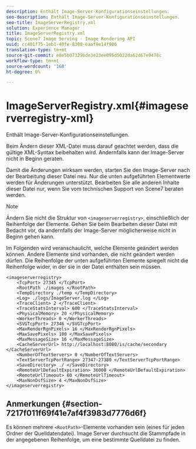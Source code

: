 ```yaml
---
description: Enthält Image-Server-Konfigurationseinstellungen.
seo-description: Enthält Image-Server-Konfigurationseinstellungen.
seo-title: ImageServerRegistry.xml
solution: Experience Manager
title: ImageServerRegistry.xml
topic: Scene7 Image Serving - Image Rendering API
uuid: cc401f75-1eb1-40fe-8308-eaaf9e14f906
translation-type: tm+mt
source-git-commit: e8e5b07329bde3e23ee095d5022da62d67e9478c
workflow-type: tm+mt
source-wordcount: '168'
ht-degree: 0%

---
```



# ImageServerRegistry.xml{#imageserverregistry-xml}

Enthält Image-Server-Konfigurationseinstellungen.

Beim Ändern dieser XML-Datei muss darauf geachtet werden, dass die gültige XML-Syntax beibehalten wird. Andernfalls kann der Image-Server nicht in Beginn geraten.

Damit die Änderungen wirksam werden, starten Sie den Image-Server nach der Bearbeitung dieser Datei neu. Nur die unten aufgeführten Elementwerte werden für Änderungen unterstützt. Bearbeiten Sie alle anderen Inhalte dieser Datei nur, wenn Sie vom technischen Support von Scene7 beraten werden.

>[!NOTE]
>
>Ändern Sie nicht die Struktur von `<imageserverregistry>`, einschließlich der Reihenfolge der Elemente. Gehen Sie beim Bearbeiten dieser Datei mit Bedacht vor, da andernfalls der Image-Server möglicherweise nicht in Beginn gehen kann.

Im Folgenden wird veranschaulicht, welche Elemente geändert werden können. Andere Elemente sind vorhanden, die nicht geändert werden dürfen. Die Reihenfolge der unten aufgeführten Elemente spiegelt nicht die Reihenfolge wider, in der sie in der Datei enthalten sein müssen.

```
<imageserverregistry>
    <TcpPort> 27345 </TcpPort>    
    <RootPath ./images </RootPath>
    <TempDirectory ./temp </TempDirectory>
    <Log> ./logs/ImageServer.log </Log>
    <TraceClient> 2 </TraceClient>
    <TraceStatsInterval> 600 </TraceStatsInterval>
    <PhysicalMemory> 20 </PhysicalMemory>
    <WorkerThreads> 0 </WorkerThreads>
    <SVGTcpPort> 27346 </SVGTcpPort>
    <MaxRenderRgnPixels> 16 </MaxRenderRgnPixels>
    <MaxSavePixels> 100 </MaxSavePixels>
    <MaxMessageSize> 16 </MaxMessageSize>
    <CacheServerUrl> http://localhost:8080/is/cache/secondary </CacheServerUrl>
    <NumberOfTextServers> 0 </NumberOfTextServers>
    <TextServerTcpPortRange> 27347-27380 </TextServerTcpPortRange>
    <SaveDirectory> ./ </SaveDirectory>
    <RemoteUrlDefaultExpiration> 36000 </RemoteUrlDefaultExpiration>
    <RemoteUrlTimeout> 60 </RemoteUrlTimeout>
    <MaxNonDsfSize> 4 </MaxNonDsfSize>
</imageserverregistry>
```

## Anmerkungen {#section-7217f011f69f41e7af4f3983d7776d6f}

Es können mehrere `<RootPath>`-Elemente vorhanden sein (eines für jeden Ordner der Quelldatendatei). Image Server durchsucht die Stammpfade in der angegebenen Reihenfolge, um eine bestimmte Quelldatei zu finden.
